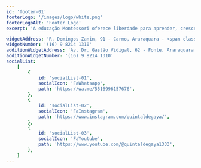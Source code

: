```yaml
---
id: 'footer-01'
footerLogo: '/images/logo/white.png'
footerLogoAlt: 'Footer Logo'
excerpt: 'A educação Montessori oferece liberdade para aprender, crescer com confiança e alcançar todo o potencial.'

widgetAddress: 'R. Domingos Zanin, 91 - Carmo, Araraquara - <span class="text-primary"> Campus</span>'
widgetNumber: '(16) 9 8214 1310'
additionWidgetAddress: 'Av. Dr. Gastão Vidigal, 62 - Fonte, Araraquara - <span class="text-primary">Dei Bambini</span>'
additionWidgetNumber: '(16) 9 8214 1310'
socialList:
    [
        {
            id: 'socialList-01',
            socialIcon: 'FaWhatsapp',
            path: 'https://wa.me/5516996157676',
        },
        {
            id: 'socialList-02',
            socialIcon: 'FaInstagram',
            path: 'https://www.instagram.com/quintaldegaya/',
        },
        {
            id: 'socialList-03',
            socialIcon: 'FaYoutube',
            path: 'https://www.youtube.com/@quintaldegaya1333',
        },
    ]
---
```

